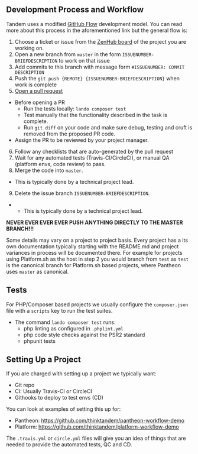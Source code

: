 Development Process and Workflow
--------------------------------

Tandem uses a modified [GitHub Flow](https://guides.github.com/introduction/flow/) development model. You can read more about this process in the aforementioned link but the general flow is:

1.  Choose a ticket or issue from the [ZenHub board](https://github.com/thinktandem/horoscope#boards?repos=88304447)
of the project you are working on.
2.  Open a new branch from `master` in the form `ISSUENUMBER-BRIEFDESCRIPTION` to work on that issue
3.  Add commits to this branch with message form `#ISSUENUMBER: COMMIT DESCRIPTION`
4.  Push the `git push {REMOTE} {ISSUENUMBER-BRIEFDESCRIPTION}` when work is complete
5.  [Open a pull request](https://help.github.com/articles/creating-a-pull-request/)
  * Before opening a PR
    * Run the tests locally: `lando composer test`
    * Test manually that the functionality described in the task is complete.
    * Run `git diff` on your code and make sure debug, testing and cruft is removed
    from the proposed PR code.
  * Assign the PR to be reviewed by your project manager.
6.  Follow any checklists that are auto-generated by the pull request
7.  Wait for any automated tests (Travis-CI/CircleCI), or manual QA (platform envs, code review) to pass.
8.  Merge the code into `master`.
  * This is typically done by a technical project lead.
9.  Delete the issue branch `ISSUENUMBER-BRIEFDESCRIPTION`.
  * * This is typically done by a technical project lead.

**NEVER EVER EVER EVER PUSH ANYTHING DIRECTLY TO THE MASTER BRANCH!!!**

Some details may vary on a project to project basis. Every project has a its own
documentation typically starting with the README.md and project variances in
process will be documented there.  For example for projects using Platform.sh as
the host in step 2 you would branch from `test` as `test` is the canonical branch
for Platform.sh based projects, where Pantheon uses `master` as canonical.

Tests
-----
For PHP/Composer based projects we usually configure the `composer.json` file
with a `scripts` key to run the test suites.

*   The command `lando composer test` runs:
    *   php linting as configured in `.phplint.yml`
    *   php code style checks against the PSR2 standard
    *   phpunit tests

Setting Up a Project
----

If you are charged with setting up a project we typically want:

* Git repo
* CI: Usually Travis-CI or CircleCI
* Githooks to deploy to test envs (CD)

You can look at examples of setting this up for:
* Pantheon: https://github.com/thinktandem/pantheon-workflow-demo
* Platform: https://github.com/thinktandem/platform-workflow-demo

The `.travis.yml` or `circle.yml` files will give you an idea of things that are
needed to provide the automated tests, QC and CD.
